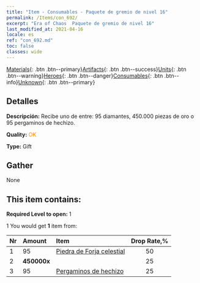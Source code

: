 ```yaml
---
title: "Item - Consumables - Paquete de gremio de nivel 16"
permalink: /Items/con_692/
excerpt: "Era of Chaos  Paquete de gremio de nivel 16"
last_modified_at: 2021-04-16
locale: es
ref: "con_692.md"
toc: false
classes: wide
---
```

 [Materials](/es/Items/){: .btn .btn--primary}[Artifacts](/es/Items/Artifacts/){: .btn .btn--success}[Units](/es/Items/Units/){: .btn .btn--warning}[Heroes](/es/Items/Heroes/){: .btn .btn--danger}[Consumables](/es/Items/Consumables/){: .btn .btn--info}[Unknown](/es/Items/Unknown/){: .btn .btn--primary}

## Detalles
 **Descripción:** Recibe uno de entre: 95 diamantes, 450.000 piezas de oro o 95 pergaminos de hechizo.

 **Quality:** <span style="color: #FF8C00">OK</span>

 **Type:** Gift

## Gather

  None

## This item contains:

 **Required Level to open:** 1

 1 You would get **1** item  from:

  | Nr | Amount |     Item    | Drop Rate,% |
  |:---|:-------|:------------|:---------:|
  | 1 | 95 | [Piedra de Forja celestial](/es/Items/art_188/) | 50 | 
  | 2 |  **450000x** | <i class="fas fa-coins"/> | 25 | 
  | 3 | 95 | [Pergaminos de hechizo](/es/Items/con_694/) | 25 | 

